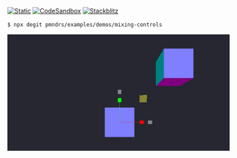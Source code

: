 [![Static](https://img.shields.io/badge/demo-%23646CFF.svg?logo=html5&logoColor=white)](https://pmndrs.github.io/examples/mixing-controls)
[![CodeSandbox](https://img.shields.io/badge/codesandbox-040404?logo=codesandbox&logoColor=DBDBDB)](https://codesandbox.io/s/github/pmndrs/examples/tree/main/demos/mixing-controls)
[![Stackblitz](https://img.shields.io/badge/stackblitz-fff?logo=Stackblitz&logoColor=1389FD)](https://stackblitz.com/github/pmndrs/examples/tree/main/demos/mixing-controls)

```sh
$ npx degit pmndrs/examples/demos/mixing-controls
```

![](thumbnail.webp)
